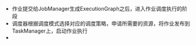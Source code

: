 - 作业提交给JobManager生成ExecutionGraph之后，进入作业调度执行的阶段
- 调度器根据调度模式选择对应的调度策略，申请所需要的资源，将作业发布到TaskManager上，启动作业执行
-